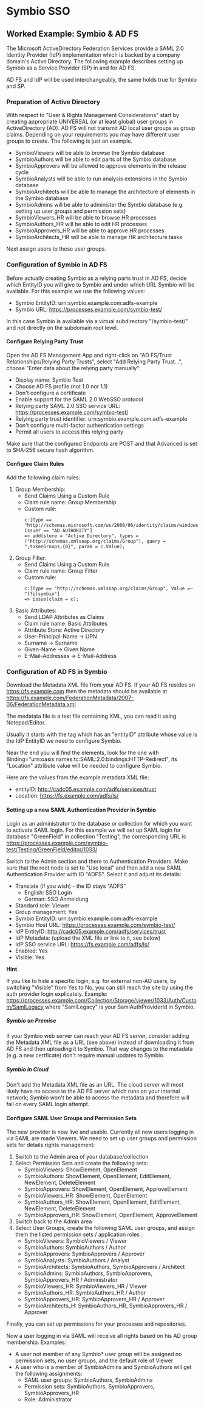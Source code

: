# Symbio SSO

## Worked Example: Symbio & AD FS

The Microsoft ActiveDirectory Federation Services provide a SAML 2.0 Identity Provider (IdP) implementation which is backed by a company domain's Active Directory. The following example describes setting up Symbio as a Service Provider (SP) in and for AD FS.

AD FS and IdP will be used interchangeably, the same holds true for Symbio and SP.

### Preparation of Active Directory

With respect to "User & Rights Management Considerations" start by creating appropriate UNIVERSAL (or at least global) user groups in ActiveDirectory (AD). AD FS will not transmit AD local user groups as group claims. Depending on your requirements you may have different user groups to create. The following is just an example.

* SymbioViewers will be able to browse the Symbio database
* SymbioAuthors will be able to edit parts of the Symbio database
* SymbioApprovers will be allowed to approve elements in the release cycle
* SymbioAnalysts will be able to run analysis extensions in the Symbio database
* SymbioArchitects will be able to manage the architecture of elements in the Symbio database
* SymbioAdmins will be able to administer the Symbio database (e.g. setting up user groups and permission sets)
* SymbioViewers_HR will be able to browse HR processes
* SymbioAuthors_HR will be able to edit HR processes
* SymbioApprovers_HR will be able to approve HR processes
* SymbioArchitects_HR will be able to manage HR architecture tasks

Next assign users to these user groups.

### Configuration of Symbio in AD FS

Before actually creating Symbio as a relying parts trust in AD FS, decide which EntityID you will give to Symbio and under which URL Symbio will be available. For this example we use the following values:

* Symbio EntityID: urn:symbio.example.com:adfs-example
* Symbio URL: https://processes.example.com/symbio-test/

In this case Symbio is available via a virtual subdirectory "/symbio-test/" and not directly on the subdomain root level.

#### Configure Relying Party Trust

Open the AD FS Management App and right-click on "AD FS/Trust Relationships/Relying Party Trusts", select "Add Relying Party Trust...", choose "Enter data about the relying party manually":

* Display name: Symbio Test
* Choose AD FS profile (not 1.0 nor 1.1)
* Don't configure a certificate
* Enable support for the SAML 2.0 WebSSO protocol
* Relying party SAML 2.0 SSO service URL: https://processes.example.com/symbio-test/
* Relying party trust identifier: urn:symbio.example.com:adfs-example
* Don't configure multi-factor authentication settings
* Permit all users to access this relying party

Make sure that the configured Endpoints are POST and that Advanced is set to SHA-256 secure hash algorithm.

#### Configure Claim Rules

Add the following claim rules:

1. Group Membership:
   * Send Claims Using a Custom Rule
   * Claim rule name: Group Membership
   * Custom rule:
     ```
     c:[Type == "http://schemas.microsoft.com/ws/2008/06/identity/claims/windowsaccountname", Issuer == "AD AUTHORITY"]
     => add(store = "Active Directory", types = ("http://schemas.xmlsoap.org/claims/Group"), query = ";tokenGroups;{0}", param = c.Value);
     ```
2. Group Filter:
   * Send Claims Using a Custom Rule
   * Claim rule name: Group Filter
   * Custom rule:
     ```
     c:[Type == "http://schemas.xmlsoap.org/claims/Group", Value =~ "(?i)symbio"]
     => issue(claim = c);
     ```
3. Basic Attributes:
   * Send LDAP Attributes as Claims
   * Claim rule name: Basic Attributes
   * Attribute Store: Active Directory
   * User-Principal-Name &rarr; UPN
   * Surname &rarr; Surname
   * Given-Name &rarr; Given Name
   * E-Mail-Addresses &rarr; E-Mail-Address

### Configuration of AD FS in Symbio

Download the Metadata XML file from your AD FS. If your AD FS resides on https://fs.example.com then the metadata should be available at https://fs.example.com/FederationMetadata/2007-06/FederationMetadata.xml

The medatata file is a text file containing XML, you can read it using Notepad/Editor.

Usually it starts with the <EntityDescriptor> tag which has an "entityID" attribute whose value is the IdP EntityID we need to configure Symbio.

Near the end you will find the <SingleSignOnService> elements, look for the one with Binding="urn:oasis:names:tc:SAML:2.0:bindings:HTTP-Redirect", its "Location" attribute value will be needed to configure Symbio.

Here are the values from the example metadata XML file:

* entityID: http://cadc05.example.com/adfs/services/trust
* Location: https://fs.example.com/adfs/ls/

#### Setting up a new SAML Authentication Provider in Symbio

Login as an administrator to the database or collection for which you want to activate SAML login. For this example we will set up SAML login for database "GreenField" in collection "Testing", the corresponding URL is https://processes.example.com/symbio-test/Testing/GreenField/editor/1033/

Switch to the Admin section and there to Authentication Providers. Make sure that the root node is set to "Use local" and then add a new SAML Authentication Provider with ID "ADFS". Select it and adjust its details:

* Translate (if you wish) - the ID stays "ADFS"
  * English: SSO Login
  * German: SSO Anmeldung
* Standard role: Viewer
* Group management: Yes
* Symbio EntityID: urn:symbio.example.com:adfs-example
* Symbio Host URL: https://processes.example.com/symbio-test/
* IdP EntityID: http://cadc05.example.com/adfs/services/trust
* IdP Metadata: (upload the XML file or link to it, see below)
* IdP SSO service URL: https://fs.example.com/adfs/ls/
* Enabled: Yes
* Visible: Yes

__Hint__

If you like to hide a specific login, e.g. for external non-AD users, by switching "Visible" from Yes to No, you can still reach the site by using the auth provider login explicately. 
Example: https://processes.example.com/Collection/Storage/viewer/1033/Auth/Custom/SamlLegacy
where "SamlLegacy" is your SamlAuthProviderId in Symbio.

##### Symbio on Premise

If your Symbio web server can reach your AD FS server, consider adding the Metadata XML file as a URL (see above) instead of downloading it from AD FS and then uploading it to Symbio. That way changes to the metadata (e.g. a new certficate) don't require manual updates to Symbio.

##### Symbio in Cloud

Don't add the Metadata XML file as an URL. The cloud server will most likely have no access to the AD FS server which runs on your internal network; Symbio won't be able to access the metadata and therefore will fail on every SAML login attempt.

#### Configure SAML User Groups and Permission Sets

The new provider is now live and usable. Currently all new users logging in via SAML are made Viewers. We need to set up user groups and permission sets for details rights management:

1. Switch to the Admin area of your database/collection
2. Select Permission Sets and create the following sets:
   * SymbioViewers: ShowElement, OpenElement
   * SymbioAuthors: ShowElement, OpenElement, EditElement, NewElement, DeleteElement
   * SymbioApprovers: ShowElement, OpenElement, ApproveElement
   * SymbioViewers_HR: ShowElement, OpenElement
   * SymbioAuthors_HR: ShowElement, OpenElement, EditElement, NewElement, DeleteElement
   * SymbioApprovers_HR: ShowElement, OpenElement, ApproveElement
3. Switch back to the Admin area
4. Select User Groups, create the following SAML user groups, and assign them the listed permission sets / application roles :
   * SymbioViewers: SymbioViewers / Viewer
   * SymbioAuthors: SymbioAuthors / Author
   * SymbioApprovers: SymbioApprovers / Approver
   * SymbioAnalysts: SymbioAuthors / Analyst
   * SymbioArchitects: SymbioAuthors, SymbioApprovers / Architect
   * SymbioAdmins: SymbioAuthors, SymbioApprovers, SymbioApprovers_HR / Administrator
   * SymbioViewers_HR: SymbioViewers_HR / Viewer
   * SymbioAuthors_HR: SymbioAuthors_HR / Author
   * SymbioApprovers_HR: SymbioApprovers_HR / Approver
   * SymbioArchitects_H: SymbioAuthors_HR, SymbioApprovers_HR / Approver

Finally, you can set up permissions for your processes and repositories.

Now a user logging in via SAML will receive all rights based on his AD group membership. Examples:

* A user not member of any Symbio* user group will be assigned no permission sets, no user groups, and the default role of Viewer
* A user who is a member of SymbioAdmins and SymbioAuthors will get the following assignments:
  * SAML user groups: SymbioAuthors, SymbioAdmins
  * Permission sets: SymbioAuthors, SymbioApprovers, SymbioApprovers_HR
  * Role: Administrator
